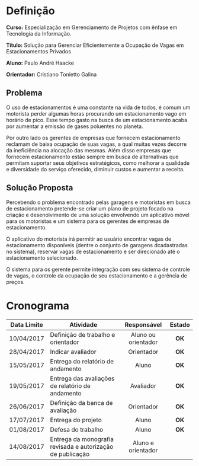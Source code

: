 # Definição

**Curso:** Especialização em Gerenciamento de Projetos com ênfase em Tecnologia da Informação.

**Título:** Solução para Gerenciar Eficientemente a Ocupação de Vagas em Estacionamentos Privados

**Aluno:** Paulo André Haacke

**Orientador:** Cristiano Tonietto Galina

## Problema

O uso de estacionamentos é uma constante na vida de todos, é comum um motorista perder algumas horas procurando um estacionamento vago em horário de pico. Esse tempo gasto na busca de um estacionamento acaba por aumentar a emissão de gases poluentes no planeta. 

Por outro lado os gerentes de empresas que fornecem estacionamento reclamam de baixa ocupação de suas vagas, a qual muitas vezes decorre da ineficiência na alocação das mesmas. Além disso empresas que fornecem estacionamento estão sempre em busca de alternativas que permitam suportar seus objetivos estratégicos, como melhorar a qualidade e diversidade do serviço oferecido, diminuir custos e aumentar a receita.

## Solução Proposta 

Percebendo o problema encontrado pelas garagens e motoristas em busca de estacionamento pretende-se criar um plano de projeto focado na criação e desenolvimento de uma solução envolvendo um aplicativo móvel para os motoristas e um sistema para os gerentes de empresas de estacionamento.

O aplicativo do motorista irá permitir ao usuário encontrar vagas de estacionamento disponíveis (dentre o conjunto de garagens dcadastradas no sistema), reservar vagas de estacionamento e ser direcionado até o estacionamento selecionado.

O sistema para os gerente permite integração com seu sistema de controle de vagas, o controle da ocupação de seu estacionamento e a gerência de preços.

# Cronograma

| Data Limite             | Atividade                                                  | Responsável        | Estado |
|:-----------------------:| ---------------------------------------------------------- |:------------------:|:------:|
| 10/04/2017              | Definição de trabalho e orientador                         | Aluno ou orientador| **OK** |
| 28/04/2017              | Indicar avaliador                                          | Orientador         | **OK** |
| 15/05/2017              | Entrega do relatório de andamento                          | Aluno              | **OK** |
| 19/05/2017              | Entrega das avaliações de relatório de andamento           | Avaliador          | **OK** |
| 26/06/2017              | Definição da banca de avaliação                            | Orientador         | **OK** |
| 17/07/2017              | Entrega do projeto                                         | Aluno              | **OK** |
| 01/08/2017              | Defesa do trabalho                                         | Aluno              | **OK** |
| 14/08/2017              | Entrega da monografia revisada e autorização de publicação | Aluno e orientador |        |
